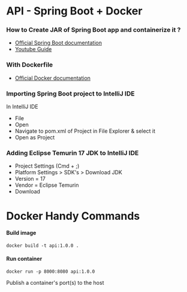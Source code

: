 # API - Spring Boot + Docker

### How to Create JAR of Spring Boot app and containerize it ?

* [Official Spring Boot documentation](https://spring.io/guides/topicals/spring-boot-docker)
* [Youtube Guide](https://www.youtube.com/watch?v=3SNKdr3f9Io)

### With Dockerfile

* [Official Docker documentation](https://www.docker.com/blog/kickstart-your-spring-boot-application-development/)

### Importing Spring Boot project to IntelliJ IDE
In IntelliJ IDE

* File
* Open
* Navigate to pom.xml of Project in File Explorer & select it
* Open as Project

### Adding Eclipse Temurin 17 JDK to IntelliJ IDE

* Project Settings (Cmd + ;)
* Platform Settings > SDK's > Download JDK
* Version = 17
* Vendor = Eclipse Temurin
* Download


# Docker Handy Commands

#### Build image
```
docker build -t api:1.0.0 .
```

#### Run container
```
docker run -p 8000:8080 api:1.0.0
```

Publish a container's port(s) to the host